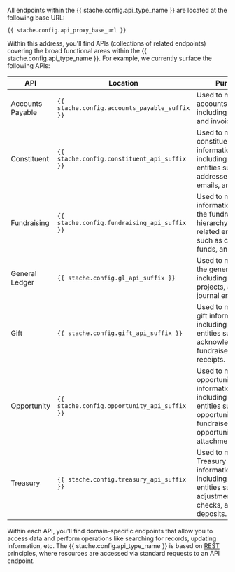 All endpoints within the {{ stache.config.api_type_name }} are located at the following base URL:

<pre><code class="language-http">{{ stache.config.api_proxy_base_url }}</code></pre>

Within this address, you'll find APIs (collections of related endpoints) covering the broad functional areas within the {{ stache.config.api_type_name }}.  For example, we currently surface the following APIs:

<div class="table-responsive">
  <table class="table table-striped table-hover">
    <thead>
  		<tr>
  			<th>API</th>
  			<th>Location</th>
  			<th>Purpose</th>
  		</tr>
  	</thead>
  	<tbody>
      <tr>
        <td>Accounts Payable</td>
        <td><code class="language-http">{{ stache.config.accounts_payable_suffix }}</code></td>
        <td>Used to manage accounts payable, including vendors and invoices.</td>
      </tr>
      <tr>
        <td>Constituent</td>
        <td><code class="language-http">{{ stache.config.constituent_api_suffix }}</code></td>
        <td>Used to manage constituent information, including related entities such as addresses, phones, emails, and notes.</td>
      </tr>
      <tr>
        <td class="nowrap">Fundraising</td>
        <td><code class="language-http">{{ stache.config.fundraising_api_suffix }}</code></td>
        <td>Used to manage information within the fundraising hierarchy and related entities such as campaigns, funds, and appeals.</td>
      </tr>
      <tr>
        <td class="nowrap">General Ledger</td>
        <td><code class="language-http">{{ stache.config.gl_api_suffix }}</code></td>
        <td>Used to manage the general ledger, including accounts, projects, and journal entries.</td>
      </tr>
      <tr>
        <td class="nowrap">Gift</td>
        <td><code class="language-http">{{ stache.config.gift_api_suffix }}</code></td>
        <td>Used to manage gift information, including related entities such as acknowledgements, fundraisers, and receipts.</td>
      </tr>
      <tr>
        <td class="nowrap">Opportunity</td>
        <td><code class="language-http">{{ stache.config.opportunity_api_suffix }}</code></td>
        <td>Used to manage opportunity information, including related entities such as opportunity fundraisers and opportunity attachments.</td>
      </tr>
      <tr>
        <td class="nowrap">Treasury</td>
        <td><code class="language-http">{{ stache.config.treasury_api_suffix }}</code></td>
        <td>Used to manage Treasury information, including related entities such as adjustments, checks, and deposits.</td>
      </tr>
    </tbody>
  </table>
</div>

Within each API, you'll find domain-specific endpoints that allow you to access data and perform operations like searching for records, updating information, etc.  The {{ stache.config.api_type_name }} is based on <a href="https://en.wikipedia.org/wiki/Representational_state_transfer" target="_blank">REST</a> principles, where resources are accessed via standard requests to an API endpoint.
